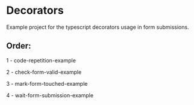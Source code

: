 # Decorators

Example project for the typescript decorators usage in form submissions.

## Order:

1 - code-repetition-example

2 - check-form-valid-example

3 - mark-form-touched-example

4 - wait-form-submission-example
